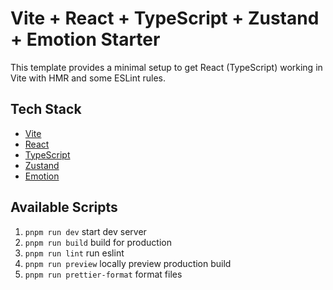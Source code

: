 # Vite + React + TypeScript + Zustand + Emotion Starter

This template provides a minimal setup to get React (TypeScript) working in Vite with HMR and some ESLint rules.

## Tech Stack

- [Vite](https://vitejs.dev/)
- [React](https://react.dev/)
- [TypeScript](https://www.typescriptlang.org/)
- [Zustand](https://zustand-demo.pmnd.rs/)
- [Emotion](https://emotion.sh/docs/introduction)

## Available Scripts

1. `pnpm run dev` start dev server
2. `pnpm run build` build for production
3. `pnpm run lint` run eslint
4. `pnpm run preview` locally preview production build
5. `pnpm run prettier-format` format files

